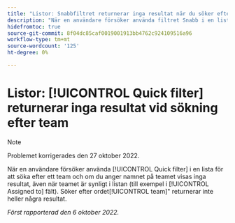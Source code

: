 ```yaml
---
title: "Listor: Snabbfiltret returnerar inga resultat när du söker efter team"
description: "När en användare försöker använda filtret Snabb i en lista för att söka efter ett team returnerar namnet på teamet inga resultat, även när teamet är synligt i listan (t.ex. i fältet Tilldelad till). Att söka efter ordet team ger inte heller några resultat."
hidefromtoc: true
source-git-commit: 8f04dc85caf0019001913bb4762c924109516a96
workflow-type: tm+mt
source-wordcount: '125'
ht-degree: 0%

---
```



# Listor: [!UICONTROL Quick filter] returnerar inga resultat vid sökning efter team

>[!NOTE]
>
>Problemet korrigerades den 27 oktober 2022.

När en användare försöker använda [!UICONTROL Quick filter] i en lista för att söka efter ett team och om du anger namnet på teamet visas inga resultat, även när teamet är synligt i listan (till exempel i [!UICONTROL Assigned to] fält). Söker efter ordet[!UICONTROL team]&quot; returnerar inte heller några resultat.

_Först rapporterad den 6 oktober 2022._

